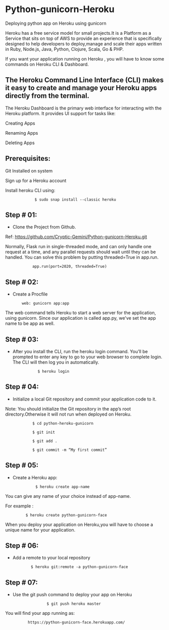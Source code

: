 # Python-gunicorn-Heroku
Deploying python app on Heroku using gunicorn

Heroku has a free service model for small projects.It is a Platform as a Service that sits on top of AWS to provide an experience that is specifically designed to help developers to deploy,manage and scale their apps written in Ruby, Node.js, Java, Python, Clojure, Scala, Go & PHP.

If you want your application running on Heroku , you will have to know some commands on Heroku CLI & Dashboard.

The Heroku Command Line Interface (CLI) makes it easy to create and manage your Heroku apps directly from the terminal.
----------------------------------------------------------------------------------------------------------------------


The Heroku Dashboard is the primary web interface for interacting with the Heroku platform. It provides UI support for tasks like:

Creating Apps

Renaming Apps

Deleting Apps


 Prerequisites:
 ---------------
 

Git Installed on system

Sign up for a Heroku account

Install heroku CLI using:
                 
                 $ sudo snap install --classic heroku



 
Step # 01:
---------

 - Clone the Project from Github.

Ref: https://github.com/Cryptic-Gemini/Python-gunicorn-Heroku.git
 
Normally, Flask run in single-threaded mode, and can only handle one request at a time, and any parallel requests should wait until they can be handled. You can solve this problem by putting threaded=True in app.run.
 
                app.run(port=2020, threaded=True)
 
Step # 02:
--------------

 - Create a Procfile 
 
           web: gunicorn app:app

The web command tells Heroku to start a web server for the application, using gunicorn. Since our application is called app.py, we've set the app name to be app as well.

Step # 03:
-----------

- After you install the CLI, run the heroku login command. You’ll be prompted to enter any key to go to your web browser to complete login. The CLI will then log you in automatically.

                 $ heroku login

 
 
Step # 04:
-------------

- Initialize a local Git repository and commit your application code to it.

Note: You should initialize the Git repository in the app’s root directory.Otherwise it will not run when deployed on Heroku.

                $ cd python-heroku-gunicorn

                $ git init
 
                $ git add .

                $ git commit -m “My first commit”

Step # 05:
---------

- Create a Heroku app:

                $ heroku create app-name

You can give any name of your choice instead of app-name.

For example :

             $ heroku create python-gunicorn-face

When you deploy your application on Heroku,you will have to choose a unique name for your application. 

 
Step # 06:
------------

- Add a remote to your local repository

              $ heroku git:remote -a python-gunicorn-face

 
Step # 07:
------------

- Use the git push command to deploy your app on Heroku

                     $ git push heroku master 
 
 
You will find your app running as:

              https://python-gunicorn-face.herokuapp.com/



 
 
 
 
 











